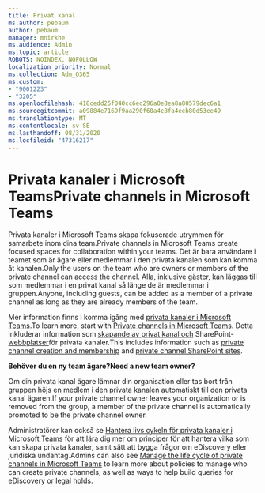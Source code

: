 ```yaml
---
title: Privat kanal
ms.author: pebaum
author: pebaum
manager: mnirkhe
ms.audience: Admin
ms.topic: article
ROBOTS: NOINDEX, NOFOLLOW
localization_priority: Normal
ms.collection: Adm_O365
ms.custom:
- "9001223"
- "3205"
ms.openlocfilehash: 418cedd25f040cc6ed296a0e8ea8a80579dec6a1
ms.sourcegitcommit: a09884e7169f9aa290f60a4c8fa4eeb80d53ee49
ms.translationtype: MT
ms.contentlocale: sv-SE
ms.lasthandoff: 08/31/2020
ms.locfileid: "47316217"
---
```

# <a name="private-channels-in-microsoft-teams"></a><span data-ttu-id="bddaf-102">Privata kanaler i Microsoft Teams</span><span class="sxs-lookup"><span data-stu-id="bddaf-102">Private channels in Microsoft Teams</span></span>

<span data-ttu-id="bddaf-103">Privata kanaler i Microsoft Teams skapa fokuserade utrymmen för samarbete inom dina team.</span><span class="sxs-lookup"><span data-stu-id="bddaf-103">Private channels in Microsoft Teams create focused spaces for collaboration within your teams.</span></span> <span data-ttu-id="bddaf-104">Det är bara användare i teamet som är ägare eller medlemmar i den privata kanalen som kan komma åt kanalen.</span><span class="sxs-lookup"><span data-stu-id="bddaf-104">Only the users on the team who are owners or members of the private channel can access the channel.</span></span> <span data-ttu-id="bddaf-105">Alla, inklusive gäster, kan läggas till som medlemmar i en privat kanal så länge de är medlemmar i gruppen.</span><span class="sxs-lookup"><span data-stu-id="bddaf-105">Anyone, including guests, can be added as a member of a private channel as long as they are already members of the team.</span></span>

<span data-ttu-id="bddaf-106">Mer information finns i komma igång med [privata kanaler i Microsoft Teams](https://docs.microsoft.com/MicrosoftTeams/private-channels).</span><span class="sxs-lookup"><span data-stu-id="bddaf-106">To learn more, start with [Private channels in Microsoft Teams](https://docs.microsoft.com/MicrosoftTeams/private-channels).</span></span> <span data-ttu-id="bddaf-107">Detta inkluderar information som [skapande av privat kanal och](https://docs.microsoft.com/MicrosoftTeams/private-channels#private-channel-creation-and-membership) SharePoint- [webbplatser](https://docs.microsoft.com/MicrosoftTeams/private-channels#private-channel-sharepoint-sites)för privata kanaler.</span><span class="sxs-lookup"><span data-stu-id="bddaf-107">This includes information such as [private channel creation and membership](https://docs.microsoft.com/MicrosoftTeams/private-channels#private-channel-creation-and-membership) and [private channel SharePoint sites](https://docs.microsoft.com/MicrosoftTeams/private-channels#private-channel-sharepoint-sites).</span></span>

<span data-ttu-id="bddaf-108">**Behöver du en ny team ägare?**</span><span class="sxs-lookup"><span data-stu-id="bddaf-108">**Need a new team owner?**</span></span>

<span data-ttu-id="bddaf-109">Om din privata kanal ägare lämnar din organisation eller tas bort från gruppen höjs en medlem i den privata kanalen automatiskt till den privata kanal ägaren.</span><span class="sxs-lookup"><span data-stu-id="bddaf-109">If your private channel owner leaves your organization or is removed from the group, a member of the private channel is automatically promoted to be the private channel owner.</span></span>

<span data-ttu-id="bddaf-110">Administratörer kan också se [Hantera livs cykeln för privata kanaler i Microsoft Teams](https://docs.microsoft.com/MicrosoftTeams/private-channels-life-cycle-management) för att lära dig mer om principer för att hantera vilka som kan skapa privata kanaler, samt sätt att bygga frågor om eDiscovery eller juridiska undantag.</span><span class="sxs-lookup"><span data-stu-id="bddaf-110">Admins can also see [Manage the life cycle of private channels in Microsoft Teams](https://docs.microsoft.com/MicrosoftTeams/private-channels-life-cycle-management) to learn more about policies to manage who can create private channels, as well as ways to help build queries for eDiscovery or legal holds.</span></span>
